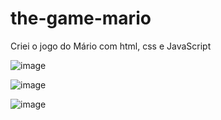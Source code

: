 # the-game-mario
Criei o jogo do Mário com html, css e JavaScript

![image](https://user-images.githubusercontent.com/54282051/172059489-a166ff0c-eda0-4d21-bdb8-c2710c55a02e.png)

![image](https://user-images.githubusercontent.com/54282051/172059670-8d1c74df-8871-4650-a8d8-3dbb9effc10f.png)

![image](https://user-images.githubusercontent.com/54282051/172059475-7999c15c-e4ea-4d6f-b55c-72bcd3439c3c.png)
